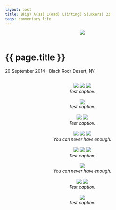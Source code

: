 ```yaml
---
layout: post
title: B(ig) A(ss) L(oad) L(ifting) S(uckers) 23
tags: commentary life
---
```


<div style="text-align: center;">
    <img src="https://mookerji.keybase.pub/photos/balls/DSCF6629-small.jpg">
</div><br>

# {{ page.title }}

<p class="meta"> 20 September 2014 - Black Rock Desert, NV</p>
<br>
<div style="text-align: center;">
    <img src="https://mookerji.keybase.pub/photos/balls/DSCF6624-small.jpg">
    <img src="https://mookerji.keybase.pub/photos/balls/DSCF6603-small.jpg">
    <img src="https://mookerji.keybase.pub/photos/balls/DSCF6620-small.jpg">
    <div><i>Test caption.</i></div>
</div><br>

<div style="text-align: center;">
    <img src="https://mookerji.keybase.pub/photos/balls/DSCF6612-small.jpg">
    <div><i>Test caption.</i></div>
</div><br>

<div style="text-align: center;">
    <img src="https://mookerji.keybase.pub/photos/balls/DSCF6625-small.jpg">
    <img src="https://mookerji.keybase.pub/photos/balls/DSCF6652-small.jpg">
    <div><i>Test caption.</i></div>
</div><br>

<div style="text-align: center;">
    <img src="https://mookerji.keybase.pub/photos/balls/DSCF6600-small.jpg">
    <img src="https://mookerji.keybase.pub/photos/balls/DSCF6676-small.jpg">
    <img src="https://mookerji.keybase.pub/photos/balls/DSCF6675-small.jpg">
    <div><i>You can never have enough.</i></div>
</div><br>

<div style="text-align: center;">
    <img src="https://mookerji.keybase.pub/photos/balls/S0026659-small.jpg">
    <img src="https://mookerji.keybase.pub/photos/balls/S0036660-small.jpg">
    <img src="https://mookerji.keybase.pub/photos/balls/S0046661-small.jpg">
    <div><i>Test caption.</i></div>
</div><br>

<div style="text-align: center;">
    <img src="https://mookerji.keybase.pub/photos/balls/DSCF6597-small.jpg">
    <div><i>You can never have enough.</i></div>
</div><br>

<div style="text-align: center;">
    <img src="https://mookerji.keybase.pub/photos/balls/DSCF6681-small.jpg">
    <img src="https://mookerji.keybase.pub/photos/balls/DSCF6689-small.jpg">
    <div><i>Test caption.</i></div>
</div><br>

<div style="text-align: center;">
    <img src="https://mookerji.keybase.pub/photos/balls/DSCF6698-small.jpg">
    <div><i>Test caption.</i></div>
</div><br>
